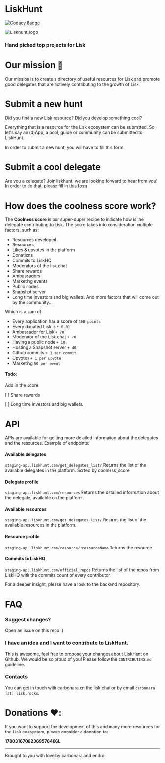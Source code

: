 # LiskHunt

[![Codacy Badge](https://api.codacy.com/project/badge/Grade/cee1b3ed705f4676b4cd84921b2a9b61)](https://www.codacy.com/app/alessioscarapazzi/Lisk-hunt?utm_source=github.com&utm_medium=referral&utm_content=xunga/Lisk-hunt&utm_campaign=badger)

![Liskhunt_logo](https://liskhunt.com/img/meta_liskHunt.png)

### Hand picked top projects for Lisk


# Our mission 🚀

Our mission is to create a directory of useful resources for Lisk and promote good delegates that are actively contributing to the growth of Lisk.


# Submit a new hunt

Did you find a new Lisk resource? Did you develop something cool? 

Everything that is a resource for the Lisk ecosystem can be submitted. So let's say an (d)App, a pool, guide or community can be submitted to LiskHunt.

In order to submit a new hunt, you will have to fill this form:
 

#  Submit a cool delegate
Are you a delegate? Join liskhunt, we are looking forward to hear from you!
In order to do that, please fill in [this form](https://goo.gl/forms/4iwUizm6PrcmMdIG2)


# How does the coolness score work?

The **Coolness score** is our super-duper recipe to indicate how is the delegate contributing to Lisk.
The score takes into consideration multiple factors, such as:
- Resources developed
- Resources
- Likes & upvotes in the platform
- Donations
- Commits to LiskHQ
- Moderators of the lisk.chat
- Share rewards
- Ambassadors
- Marketing events
- Public nodes
- Snapshot server
- Long time investors and big wallets.
And more factors that will come out by the community...

Which is a sum of:

 * Every application has a score of `100 points`
 * Every donated Lisk is `* 0.01`
 * Ambassador for Lisk `+ 70`
 * Moderator of the Lisk.chat `+ 70`
 * Having a public node `+ 10`
 * Hosting a Snapshot server `+ 40`
 * Github commits `+ 1 per commit`
 * Upvotes `+ 1 per upvote`
 * Marketing `50 per event`
 
#### Todo:
Add in the score:

[ ] Share rewards

[ ] Long time investors and big wallets.
 
# API

APIs are available for getting more detailed information about the delegates and the resources.
Example of endpoints:

#### Available delegates
`staging-api.liskhunt.com/get_delegates_list/`
Returns the list of the available delegates in the platform. Sorted by coolness_score

#### Delegate profile
`staging-api.liskhunt.com/resources`
Returns the detailed information about the delegate, available on the platform.

#### Available resources
`staging-api.liskhunt.com/get_delegates_list/`
Returns the list of the available resources in the platform.

#### Resource profile
`staging-api.liskhunt.com/resource/:resourceName`
Returns the resource.

#### Commits to LiskHQ
`staging-api.liskhunt.com/official_repos`
Returns the list of the repos from LiskHQ with the commits count of every contributor.

For a deeper insight, please have a look to the backend repository.

# FAQ

### Suggest changes?
Open an issue on this repo :)

### I have an idea and I want to contribute to LiskHunt.
  
This is awesome, feel free to propose your changes about LiskHunt on Github. We would be so proud of you!
Please follow the `CONTRIBUTING.md` guideline.

### Contacts
You can get in touch with carbonara on the lisk.chat or by email `carbonara [at] lisk.rocks`.

# Donations ❤️:

If you want to support the development of this and many more resources for the Lisk ecosystem, please consider a donation to: 


**17803167062369576486L**


_______
Brought to you with love by carbonara and endro.
